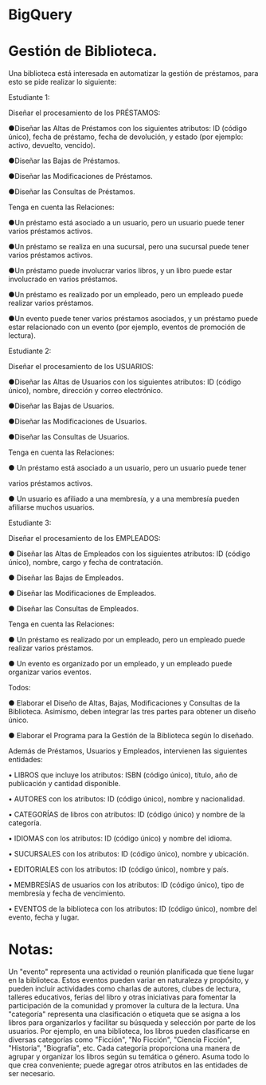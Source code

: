 # BigQuery

Gestión de Biblioteca.
=====================
Una biblioteca está interesada en automatizar la gestión de préstamos, para esto se pide realizar lo siguiente:

Estudiante 1:

Diseñar el procesamiento de los PRÉSTAMOS:

●Diseñar las Altas de Préstamos con los siguientes atributos: ID (código único), fecha de préstamo, fecha de devolución, y estado (por ejemplo: activo, devuelto, vencido).

●Diseñar las Bajas de Préstamos.

●Diseñar las Modificaciones de Préstamos.

●Diseñar las Consultas de Préstamos.

Tenga en cuenta las Relaciones:

●Un préstamo está asociado a un usuario, pero un usuario puede tener varios préstamos activos.

●Un préstamo se realiza en una sucursal, pero una sucursal puede tener varios préstamos activos.

●Un préstamo puede involucrar varios libros, y un libro puede estar involucrado en varios préstamos.

●Un préstamo es realizado por un empleado, pero un empleado puede realizar varios préstamos.

●Un evento puede tener varios préstamos asociados, y un préstamo puede estar relacionado con un evento (por ejemplo, eventos de promoción de lectura). 

Estudiante 2:

Diseñar el procesamiento de los USUARIOS:

●Diseñar las Altas de Usuarios con los siguientes atributos: ID (código único), nombre, dirección y correo electrónico.

●Diseñar las Bajas de Usuarios.

●Diseñar las Modificaciones de Usuarios.

●Diseñar las Consultas de Usuarios.

Tenga en cuenta las Relaciones:

● Un préstamo está asociado a un usuario, pero un usuario puede tener

varios préstamos activos.

● Un usuario es afiliado a una membresía, y a una membresía pueden afiliarse muchos usuarios.

Estudiante 3:

Diseñar el procesamiento de los EMPLEADOS:

● Diseñar las Altas de Empleados con los siguientes atributos: ID (código
único), nombre, cargo y fecha de contratación.

● Diseñar las Bajas de Empleados.

● Diseñar las Modificaciones de Empleados.

● Diseñar las Consultas de Empleados.

Tenga en cuenta las Relaciones:

● Un préstamo es realizado por un empleado, pero un empleado puede
realizar varios préstamos.

● Un evento es organizado por un empleado, y un empleado puede
organizar varios eventos.

Todos:

● Elaborar el Diseño de Altas, Bajas, Modificaciones y Consultas de la
Biblioteca. Asimismo, deben integrar las tres partes para obtener un diseño
único.

● Elaborar el Programa para la Gestión de la Biblioteca según lo diseñado.

Además de Préstamos, Usuarios y Empleados, intervienen las siguientes entidades:

• LIBROS que incluye los atributos: ISBN (código único), título, año de publicación
y cantidad disponible.

• AUTORES con los atributos: ID (código único), nombre y nacionalidad.

• CATEGORÍAS de libros con atributos: ID (código único) y nombre de la
categoría.

• IDIOMAS con los atributos: ID (código único) y nombre del idioma.

• SUCURSALES con los atributos: ID (código único), nombre y ubicación.

• EDITORIALES con los atributos: ID (código único), nombre y país.

• MEMBRESÍAS de usuarios con los atributos: ID (código único), tipo de
membresía y fecha de vencimiento.

• EVENTOS de la biblioteca con los atributos: ID (código único), nombre del
evento, fecha y lugar.

Notas:
=====
Un "evento" representa una actividad o reunión planificada que tiene lugar en la biblioteca.
Estos eventos pueden variar en naturaleza y propósito, y pueden incluir actividades como
charlas de autores, clubes de lectura, talleres educativos, ferias del libro y otras iniciativas
para fomentar la participación de la comunidad y promover la cultura de la lectura.
Una "categoría" representa una clasificación o etiqueta que se asigna a los libros para
organizarlos y facilitar su búsqueda y selección por parte de los usuarios. Por ejemplo, en
una biblioteca, los libros pueden clasificarse en diversas categorías como "Ficción", "No
Ficción", "Ciencia Ficción", "Historia", "Biografía", etc. Cada categoría proporciona una
manera de agrupar y organizar los libros según su temática o género.
Asuma todo lo que crea conveniente; puede agregar otros atributos en las entidades de ser
necesario.
